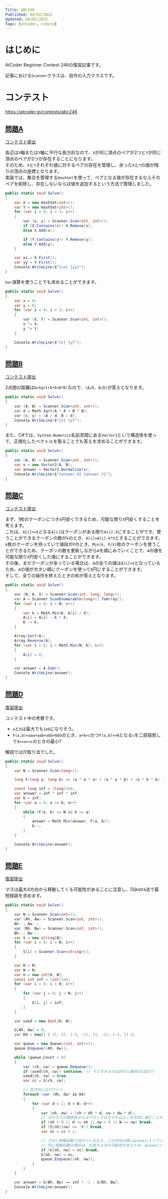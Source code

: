 ```yaml
---
Title: ABC246
Published: 04/02/2022
Updated: 04/02/2022
Tags: [atcoder, csharp]
---
```


# はじめに

AtCoder Beginner Contest 246の復習記事です。

記事における`Scanner`クラスは、自作の入力クラスです。

# コンテスト

https://atcoder.jp/contests/abc246

## [問題A](https://atcoder.jp/contests/abc246/tasks/abc246_a)

[コンテスト提出](https://atcoder.jp/contests/ABC246/submissions/30625941)

各辺は`X`軸または`Y`軸に平行な長方形なので、`X`が同じ頂点のペアが2つと`Y`が同じ頂点のペアが2つが存在することになります。  
そのため、`X`と`Y`それぞれ値に対するペアの存在を管理し、余った`X`と`Y`の値が残りの頂点の座標となります。  
実装では、集合を管理する`HashSet`を使って、ペアとなる値が存在するならそのペアを削除し、存在しないならば値を追加するという方法で管理しました。

```csharp
public static void Solve()
{
    var X = new HashSet<int>();
    var Y = new HashSet<int>();
    for (var i = 0; i < 3; i++)
    {
        var (x, y) = Scanner.Scan<int, int>();
        if (X.Contains(x)) X.Remove(x);
        else X.Add(x);

        if (Y.Contains(y)) Y.Remove(y);
        else Y.Add(y);
    }

    var xx = X.First();
    var yy = Y.First();
    Console.WriteLine($"{xx} {yy}");
}
```

`Xor`演算を使うことでも求めることができます。

```csharp
public static void Solve()
{
    var x = 0;
    var y = 0;
    for (var i = 0; i < 3; i++)
    {
        var (X, Y) = Scanner.Scan<int, int>();
        x ^= X;
        y ^= Y;
    }

    Console.WriteLine($"{x} {y}");
}
```

## [問題B](https://atcoder.jp/contests/abc246/tasks/abc246_b)

[コンテスト提出](https://atcoder.jp/contests/ABC246/submissions/30629082)

2点間の距離は`D=Sqrt(A*A+B*B)`なので、`(A/D, B/D)`が答えとなります。

```csharp
public static void Solve()
{
    var (A, B) = Scanner.Scan<int, int>();
    var d = Math.Sqrt(A * A + B * B);
    var (x, y) = (A / d, B / d);
    Console.WriteLine($"{x} {y}");
}
```

また、C#では、`System.Numerics`名前空間にある`Vector2`という構造体を使って、正規化したベクトルを取ることでも答えを求めることができます。

```csharp
public static void Solve()
{
    var (A, B) = Scanner.Scan<int, int>();
    var v = new Vector2(A, B);
    var answer = Vector2.Normalize(v);
    Console.WriteLine($"{answer.X} {answer.Y}");
}
```

## [問題C](https://atcoder.jp/contests/abc246/tasks/abc246_c)

[コンテスト提出](https://atcoder.jp/contests/ABC246/submissions/30633790)

まず、1枚のクーポンにつき`X`円安くできるため、可能な限り`X`円安くすることを考えます。  
これは、`A[i]>=X`となる`A[i]`はクーポンがある限り`A[i]-X`にすることができ、使うことができるクーポンの数が`k`のとき、`A[i]=A[i]-k*X`とすることができます。   
`k`枚のクーポンを持っていて値段が`P`のとき、`Min(k, P/X)`枚のクーポンを使うことができるため、クーポンの数を更新しながら`A`を順にみていくことで、`A`の値を可能な限り`X`円安くした値にすることができます。  
その後、まだクーポンが余っている場合は、`A`の全ての値は`A[i]<X`となっているため、`A`の値が大きい順にクーポンを使って`0`円にすることができます。  
そして、全ての操作を終えたときの和が答えとなります。

```csharp
public static void Solve()
{
    var (N, K, X) = Scanner.Scan<int, long, long>();
    var A = Scanner.ScanEnumerable<long>().ToArray();
    for (var i = 0; i < N; i++)
    {
        var k = Math.Min(K, A[i] / X);
        A[i] = A[i] - k * X;
        K -= k;
    }

    Array.Sort(A);
    Array.Reverse(A);
    for (var i = 0; i < Math.Min(N, K); i++)
    {
        A[i] = 0;
    }

    var answer = A.Sum();
    Console.WriteLine(answer);
}
```

## [問題D](https://atcoder.jp/contests/abc246/tasks/abc246_d)

[復習提出](https://atcoder.jp/contests/ABC246/submissions/30679687)

コンテスト中の考察です。

- `a`と`b`は最大でも`1e6`になりそう。
- `F(a,b)=aaa+aab+abb+bbb`のとき、`a+b=c`かつ`F(a,b)>=N`となる`c`を二部探索して`0<=a<=c`のときの最小?

解説では尺取り法でした。

```csharp
public static void Solve()
{
    var N = Scanner.Scan<long>();

    long F(long a, long b) => (a * a * a) + (a * a * b) + (a * b * b) + (b * b * b);

    const long inf = (long)1e6;
    var answer = inf * inf * inf;
    var b = inf;
    for (var a = 0; a <= b; a++)
    {
        while (F(a, b) >= N && b >= a)
        {
            answer = Math.Min(answer, F(a, b));
            b--;
        }
    }

    Console.WriteLine(answer);
}
```

## [問題E](https://atcoder.jp/contests/abc246/tasks/abc246_e)

[復習提出](https://atcoder.jp/contests/ABC246/submissions/30677572)

マスは最大4方向から移動してくる可能性があることに注意し、Dijkstra法で最短経路を求めます。

```csharp
public static void Solve()
{
    var N = Scanner.Scan<int>();
    var (Ah, Aw) = Scanner.Scan<int, int>();
    Ah--; Aw--;
    var (Bh, Bw) = Scanner.Scan<int, int>();
    Bh--; Bw--;
    var S = new string[N];
    for (var i = 0; i < N; i++)
    {
        S[i] = Scanner.Scan<string>();
    }

    var H = N;
    var W = N;
    var G = new int[H, W];
    const int inf = (int)1e9;
    for (var i = 0; i < H; i++)
    {
        for (var j = 0; j < W; j++)
        {
            G[i, j] = inf;
        }
    }

    var used = new bool[H, W];

    G[Ah, Aw] = 0;
    var D4 = new[] { (1, 1), (-1, -1), (1, -1), (-1, 1) };

    var queue = new Queue<(int, int)>();
    queue.Enqueue((Ah, Aw));

    while (queue.Count > 0)
    {
        var (ch, cw) = queue.Dequeue();
        if (used[ch, cw]) continue; // マスをみるのは訪れた最初の1回だけ
        used[ch, cw] = true;
        var cc = G[ch, cw];

        // 各方向に広げていく
        foreach (var (dh, dw) in D4)
        {
            for (var d = 1; d < N; d++)
            {
                var (nh, nw) = (ch + dh * d, cw + dw * d);
                // 次のマスが範囲外またはブロックならそれ以上この方向に進むことができないからbreak
                if (nh < 0 || H <= nh || nw < 0 || W <= nw) break; 
                if (S[nh][nw] == '#') break;
                var nc = cc + 1;

                // 少ない移動回数で訪れているなら、この方向は既にqueueに入っているからbreak
                // 同じ移動回数の場合は、交差する点の可能性があるため、queueにいれる
                if (G[nh, nw] < nc) break;
                G[nh, nw] = nc;
                queue.Enqueue((nh, nw));
            }
        }
    }

    var answer = G[Bh, Bw] == inf ? -1 : G[Bh, Bw];
    Console.WriteLine(answer);
}
```
